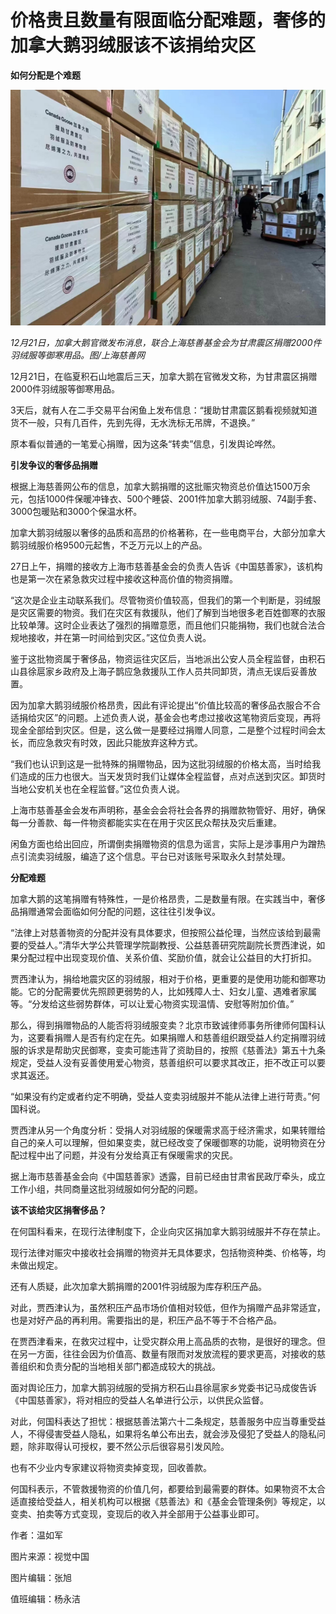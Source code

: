 # 价格贵且数量有限面临分配难题，奢侈的加拿大鹅羽绒服该不该捐给灾区

**如何分配是个难题**

![2c2a11b29b960fe9b54711b8c39e153f.jpg](./价格贵且数量有限面临分配难题奢侈的加拿大鹅羽绒服该不该捐给灾区/2c2a11b29b960fe9b54711b8c39e153f.jpg)

_12月21日，加拿大鹅官微发布消息，联合上海慈善基金会为甘肃震区捐赠2000件羽绒服等御寒用品。图/上海慈善网_

12月21日，在临夏积石山地震后三天，加拿大鹅在官微发文称，为甘肃震区捐赠2000件羽绒服等御寒用品。

3天后，就有人在二手交易平台闲鱼上发布信息：“援助甘肃震区鹅看视频就知道货不一般，只有几百件，先到先得，无水洗标无吊牌，不退换。”

原本看似普通的一笔爱心捐赠，因为这条“转卖”信息，引发舆论哗然。

**引发争议的奢侈品捐赠**

根据上海慈善网公布的信息，加拿大鹅捐赠的这批赈灾物资总价值达1500万余元，包括1000件保暖冲锋衣、500个睡袋、2001件加拿大鹅羽绒服、74副手套、3000包暖贴和3000个保温水杯。

加拿大鹅羽绒服以奢侈的品质和高昂的价格著称，在一些电商平台，大部分加拿大鹅羽绒服价格9500元起售，不乏万元以上的产品。

27日上午，捐赠的接收方上海市慈善基金会的负责人告诉《中国慈善家》，该机构也是第一次在紧急救灾过程中接收这种高价值的物资捐赠。

“这次是企业主动联系我们。尽管物资价值较高，但我们的第一个判断是，羽绒服是灾区需要的物资。我们在灾区有救援队，他们了解到当地很多老百姓御寒的衣服比较单薄。这时企业表达了强烈的捐赠意愿，而且他们只能捐物，我们也就合法合规地接收，并在第一时间给到灾区。”这位负责人说。

鉴于这批物资属于奢侈品，物资运往灾区后，当地派出公安人员全程监督，由积石山县徐扈家乡政府及上海子鹊应急救援队工作人员共同卸货，清点无误后妥善放置。

因为加拿大鹅羽绒服价格昂贵，因此有评论提出“价值比较高的奢侈品衣服合不合适捐给灾区”的问题。上述负责人说，基金会也考虑过接收这笔物资后变现，再将现金全部给到灾区。但是，这么做一是要经过捐赠人同意，二是整个过程时间会太长，而应急救灾有时效，因此只能放弃这种方式。

“我们也认识到这是一批特殊的捐赠物品，因为这批羽绒服的价格太高，当时给我们造成的压力也很大。当天发货时我们让媒体全程监督，点对点送到灾区。卸货时当地公安机关也在全程监督。”这位负责人说。

上海市慈善基金会发布声明称，基金会会将社会各界的捐赠款物管好、用好，确保每一分善款、每一件物资都能实实在在用于灾区民众帮扶及灾后重建。

闲鱼方面也给出回应，所谓倒卖捐赠物资的信息为谣言，实际上是涉事用户为蹭热点引流卖羽绒服，编造了这个信息。平台已对该账号采取永久封禁处理。

**分配难题**

加拿大鹅的这笔捐赠有特殊性，一是价格昂贵，二是数量有限。在实践当中，奢侈品捐赠通常会面临如何分配的问题，这往往引发争议。

“法律上对慈善物资的分配并没有具体要求，但按照公益伦理，当然应该给到最需要的受益人。”清华大学公共管理学院副教授、公益慈善研究院副院长贾西津说，如果分配过程中出现变现价值、关系价值、奖励价值，就会让公益目的大打折扣。

贾西津认为，捐给地震灾区的羽绒服，相对于价格，更重要的是使用功能和御寒功能。它的分配需要优先照顾更弱势的人，比如残障人士、妇女儿童、遇难者家属等。“分发给这些弱势群体，可以让爱心物资实现温情、安慰等附加价值。”

那么，得到捐赠物品的人能否将羽绒服变卖？北京市致诚律师事务所律师何国科认为，这要看捐赠人是否有约定在先。如果捐赠人和慈善组织跟受益人约定捐赠羽绒服的诉求是帮助灾民御寒，变卖可能违背了资助目的，按照《慈善法》第五十九条规定，受益人没有妥善使用爱心物资，慈善组织可以要求其改正，拒不改正可以要求其返还。

“如果没有约定或者约定不明确，受益人变卖羽绒服并不能从法律上进行苛责。”何国科说。

贾西津从另一个角度分析：受捐人对羽绒服的保暖需求高于经济需求，如果转赠给自己的亲人可以理解，但如果变卖，就已经改变了保暖御寒的功能，说明物资在分配过程中出了问题，并没有分发给真正有保暖需求的灾民。

据上海市慈善基金会向《中国慈善家》透露，目前已经由甘肃省民政厅牵头，成立工作小组，共同商量这批羽绒服如何分配的问题。

**该不该给灾区捐奢侈品？**

在何国科看来，在现行法律制度下，企业向灾区捐加拿大鹅羽绒服并不存在禁止。

现行法律对赈灾中接收社会捐赠的物资并无具体要求，包括物资种类、价格等，均未做出规定。

还有人质疑，此次加拿大鹅捐赠的2001件羽绒服为库存积压产品。

对此，贾西津认为，虽然积压产品市场价值相对较低，但作为捐赠产品非常适宜，也是对好产品的再利用。需要指出的是，积压产品不等于不合格产品。

在贾西津看来，在救灾过程中，让受灾群众用上高品质的衣物，是很好的理念。但在另一方面，往往会因为价值高、数量有限而对发放流程的要求更高，对接收的慈善组织和负责分配的当地相关部门都造成较大的挑战。

面对舆论压力，加拿大鹅羽绒服的受捐方积石山县徐扈家乡党委书记马成俊告诉《中国慈善家》，将对相应的受益人名单进行公示，以供民众监督。

对此，何国科表达了担忧：根据慈善法第六十二条规定，慈善服务中应当尊重受益人，不得侵害受益人隐私，如果将名单公布出去，就会涉及侵犯了受益人的隐私问题，除非取得认可授权，要不然公示后很容易引发风险。

也有不少业内专家建议将物资卖掉变现，回收善款。

何国科表示，不管救援物资的价值几何，都要给到最需要的群体。如果物资不太合适直接给受益人，相关机构可以根据《慈善法》和《基金会管理条例》等规定，以变卖、拍卖等方式变现，变现后的收入并全部用于公益事业即可。

作者：温如军

图片来源：视觉中国

图片编辑：张旭

值班编辑：杨永洁


